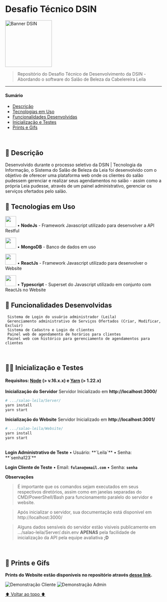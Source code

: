 # Desafio Técnico DSIN
<img src="https://www.univem.edu.br/storage/paginas/September2019/Marca%20DSIN%20Principal%20em%20Alta.jpg" alt="Banner DSIN" height=150px>

<blockquote>Repositório do Desafio Técnico de Desenvolvimento da DSIN - Abordando o software do Salão de Beleza da Cabelereira Leila</blockquote>

------------
#### Sumário
* <a href="#-descrição">Descrição</a>
* <a href="#-tecnologias-em-uso">Tecnologias em Uso</a>
* <a href="#-funcionalidades-desenvolvidas">Funcionalidades Desenvolvidas</a>
* <a href="#-inicialização-e-testes">Inicialização e Testes</a>
* <a href="#-prints-e-gifs">Prints e Gifs</a>
<br>

## 📜 Descrição
Desenvolvido durante o processo seletivo da DSIN | Tecnologia da Informação, o Sistema do Salão de Beleza da Leia foi desenvolvido com o objetivo de oferecer uma plataforma web onde os clientes do salão pudessem gerenciar e realizar seus agendamentos no salão - assim como a própria Leia pudesse, através de um painel administrativo, gerenciar os serviços ofertados pelo salão.
<br>

## 📲 Tecnologias em Uso
<img src="https://cdn.jsdelivr.net/gh/devicons/devicon/icons/nodejs/nodejs-original.svg" height="35px">  •  **NodeJs**  - Framework Javascript utilizado para desenvolver a API Restful

<img src="https://cdn.jsdelivr.net/gh/devicons/devicon/icons/mongodb/mongodb-original.svg" height="35px"> • **MongoDB** - Banco de dados em uso

<img src="https://cdn.jsdelivr.net/gh/devicons/devicon/icons/react/react-original.svg" height="35px"> • **ReactJs** - Framework Javascript utilizado para desenvolver o Website

<img src="https://cdn.jsdelivr.net/gh/devicons/devicon/icons/typescript/typescript-original.svg" height="35px"> • **Typescript** - Superset do Javascript utilizado em conjunto com ReactJs no Website
<br>

## 🌱 Funcionalidades Desenvolvidas
	 Sistema de Login do usuário administrador (Leila)
	 Gerenciamento administrativo de Serviços Ofertados (Criar, Modificar, Excluir)
	 Sistema de Cadastro e Login de clientes
	 Painel web de agendamento de horários para clientes
	 Painel web com histórico para gerenciamento de agendamentos para clientes
<br>

## 👩‍💻 Inicialização e Testes
#### Requisitos: [Node](https://nodejs.org/en/ "Node") (> v.16.x.x)  e [Yarn](https://yarnpkg.com/ "Yarn") (> 1.22.x)

<strong>Inicialização do Servidor</strong>
Servidor Inicializado em **http://localhost:3000/**
```bash
# .../salao-leila/Server/
yarn install
yarn start
```

<strong>Inicialização do Website</strong>
Servidor Inicializado em **http://localhost:3001/**
```bash
# .../salao-leila/Website/
yarn install
yarn start
```
<br>
<strong>Login Administrativo de Teste</strong>
• Usuário: **`Leila`**
• Senha: **`senha123`**

<strong>Login Cliente de Teste</strong>
• Email: **`fulano@email.com`**
• Senha: **`senha`**
<br>

<strong>Observações</strong>
<blockquote>É importante que os comandos sejam executados em seus respectivos diretórios, assim como em janelas separadas do CMD/PowerShell/Bash para funcionamento paralelo do servidor e website.</blockquote><blockquote>Após inicializar o servidor, sua documentação está disponível em http://localhost:3000/</blockquote><blockquote>Alguns dados sensíveis do servidor estão visiveis publicamente em .../salao-leila/Server/.dsin.env <strong>APENAS</strong> pela facilidade de inicialização da API pela equipe avaliativa <strong>;D</strong></blockquote>
<br>

## 📸 Prints e Gifs

<strong>Prints do Website estão disponíveis no repositório através <a href="https://github.com/thiagowaib/salao-leila/tree/main/Prints">desse link</a>.</strong>

<img src="hhttps://media.giphy.com/media/dLB9P2bVLOLhQHj6Cr/giphy.gif?raw=true" alt="Demonstração Cliente">

<img src="https://media.giphy.com/media/UqWFH6CkGpfbWqLjp6/giphy.gif?raw=true" alt="Demonstração Admin">

<a href="#desafio-técnico-dsin">⬆️ Voltar ao topo ⬆️</a>



